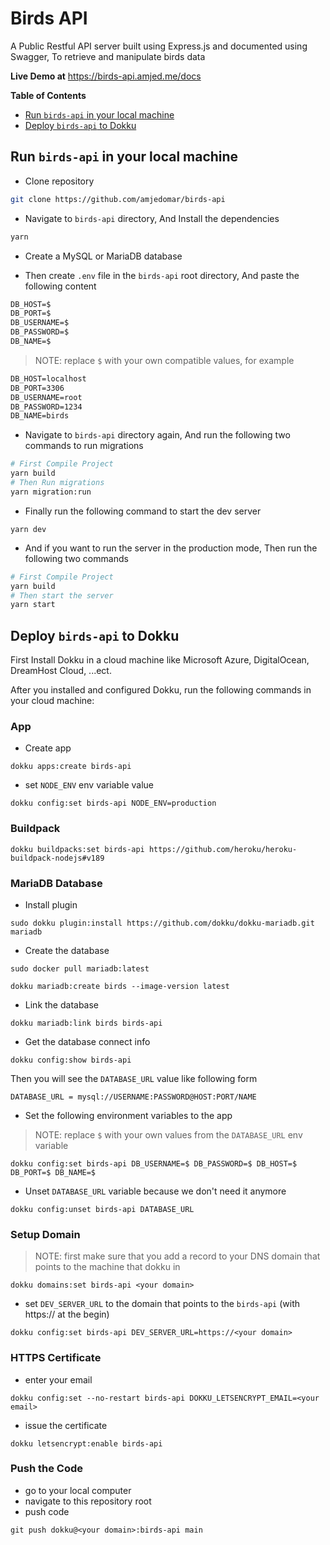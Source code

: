 # Birds API

A Public Restful API server built using Express.js and documented using Swagger, To retrieve and manipulate birds data

**Live Demo at** https://birds-api.amjed.me/docs

**Table of Contents**

- [Run `birds-api` in your local machine](#run-birds-api-in-your-local-machine)
- [Deploy `birds-api` to Dokku](#deploy-birds-api-to-dokku)

## Run `birds-api` in your local machine

- Clone repository

```bash
git clone https://github.com/amjedomar/birds-api
```

- Navigate to `birds-api` directory, And Install the dependencies

```bash
yarn
```

- Create a MySQL or MariaDB database

- Then create `.env` file in the `birds-api` root directory, And paste the following content

```txt
DB_HOST=$
DB_PORT=$
DB_USERNAME=$
DB_PASSWORD=$
DB_NAME=$
```

> NOTE: replace `$` with your own compatible values, for example

```txt
DB_HOST=localhost
DB_PORT=3306
DB_USERNAME=root
DB_PASSWORD=1234
DB_NAME=birds
```

- Navigate to `birds-api` directory again, And run the following two commands to run migrations

```bash
# First Compile Project
yarn build
# Then Run migrations
yarn migration:run
```

- Finally run the following command to start the dev server

```
yarn dev
```

- And if you want to run the server in the production mode, Then run the following two commands

```bash
# First Compile Project
yarn build
# Then start the server
yarn start
```

## Deploy `birds-api` to Dokku
First Install Dokku in a cloud machine like Microsoft Azure, DigitalOcean, DreamHost Cloud, ...ect.

After you installed and configured Dokku, run the following commands in your cloud machine:

### App

- Create app
```
dokku apps:create birds-api
```

- set `NODE_ENV` env variable value
```
dokku config:set birds-api NODE_ENV=production
```

### Buildpack
```
dokku buildpacks:set birds-api https://github.com/heroku/heroku-buildpack-nodejs#v189
```

### MariaDB Database

- Install plugin

```
sudo dokku plugin:install https://github.com/dokku/dokku-mariadb.git mariadb
```

- Create the database

```
sudo docker pull mariadb:latest
```

```
dokku mariadb:create birds --image-version latest
```

- Link the database

```
dokku mariadb:link birds birds-api
```

- Get the database connect info

```
dokku config:show birds-api
```

Then you will see the `DATABASE_URL` value like following form 

```
DATABASE_URL = mysql://USERNAME:PASSWORD@HOST:PORT/NAME
```

- Set the following environment variables to the app

> NOTE: replace `$` with your own values from the `DATABASE_URL` env variable

```
dokku config:set birds-api DB_USERNAME=$ DB_PASSWORD=$ DB_HOST=$ DB_PORT=$ DB_NAME=$
```

- Unset `DATABASE_URL` variable because we don't need it anymore

```
dokku config:unset birds-api DATABASE_URL
```

### Setup Domain
> NOTE: first make sure that you add a record to your DNS domain that points to the machine that dokku in
```
dokku domains:set birds-api <your domain>
```

- set `DEV_SERVER_URL` to the domain that points to the `birds-api` (with https:// at the begin)
```
dokku config:set birds-api DEV_SERVER_URL=https://<your domain>
```

### HTTPS Certificate

- enter your email

```
dokku config:set --no-restart birds-api DOKKU_LETSENCRYPT_EMAIL=<your email>
```

- issue the certificate

```
dokku letsencrypt:enable birds-api
```

### Push the Code
- go to your local computer
- navigate to this repository root
- push code
```
git push dokku@<your domain>:birds-api main
```
